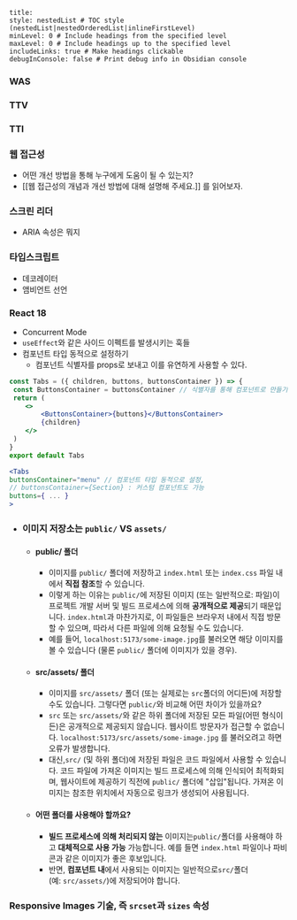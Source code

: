 ```table-of-contents
title: 
style: nestedList # TOC style (nestedList|nestedOrderedList|inlineFirstLevel)
minLevel: 0 # Include headings from the specified level
maxLevel: 0 # Include headings up to the specified level
includeLinks: true # Make headings clickable
debugInConsole: false # Print debug info in Obsidian console
```
### WAS

### TTV

### TTI

### 웹 접근성
- 어떤 개선 방법을 통해 누구에게 도움이 될 수 있는지?
- [[웹 접근성의 개념과 개선 방법에 대해 설명해 주세요.]] 를 읽어보자.
### 스크린 리더
- ARIA 속성은 뭐지

### 타입스크립트
- 데코레이터
- 앰비언트 선언

### React 18
- Concurrent Mode
- `useEffect`와 같은 사이드 이펙트를 발생시키는 훅들
- 컴포넌트 타입 동적으로 설정하기
	- 컴포넌트 식별자를 props로 보내고 이를 유연하게 사용할 수 있다.
```jsx
const Tabs = ({ children, buttons, buttonsContainer }) => {
 const ButtonsContainer = buttonsContainer // 식별자를 통해 컴포넌트로 만들기
 return (
	<>
		<ButtonsContainer>{buttons}</ButtonsContainer>
		{children}
	</>
 )
}
export default Tabs

<Tabs
buttonsContainer="menu" // 컴포넌트 타입 동적으로 설정, 
// buttonsContainer={Section} : 커스텀 컴포넌트도 가능
buttons={ ... }
>
```

- ### 이미지 저장소는 `public/` VS `assets/`
	- #### public/ 폴더
		- 이미지를 `public/` 폴더에 저장하고 `index.html` 또는 `index.css` 파일 내에서 **직접 참조**할 수 있습니다.
		- 이렇게 하는 이유는 `public/`에 저장된 이미지 (또는 일반적으로: 파일)이 프로젝트 개발 서버 및 빌드 프로세스에 의해 **공개적으로 제공**되기 때문입니다. `index.html`과 마찬가지로, 이 파일들은 브라우저 내에서 직접 방문할 수 있으며, 따라서 다른 파일에 의해 요청될 수도 있습니다.
		- 예를 들어, `localhost:5173/some-image.jpg`를 불러오면 해당 이미지를 볼 수 있습니다 (물론 `public/` 폴더에 이미지가 있을 경우).
	- #### src/assets/ 폴더
		- 이미지를 `src/assets/` 폴더 (또는 실제로는 `src`폴더의 어디든)에 저장할 수도 있습니다.
		  그렇다면 `public/`와 비교해 어떤 차이가 있을까요?
		- `src` 또는 `src/assets/`와 같은 하위 폴더에 저장된 모든 파일(어떤 형식이든)은 공개적으로 제공되지 않습니다. 웹사이트 방문자가 접근할 수 없습니다. `localhost:5173/src/assets/some-image.jpg` 를 불러오려고 하면 오류가 발생합니다.
		- 대신,`src/` (및 하위 폴더)에 저장된 파일은 코드 파일에서 사용할 수 있습니다. 코드 파일에 가져온 이미지는 빌드 프로세스에 의해 인식되어 최적화되며, 웹사이트에 제공하기 직전에 `public/` 폴더에 "삽입"됩니다. 가져온 이미지는 참조한 위치에서 자동으로 링크가 생성되어 사용됩니다.
	- #### 어떤 폴더를 사용해야 할까요?
		- **빌드 프로세스에 의해 처리되지 않는** 이미지는`public/`폴더를 사용해야 하고 **대체적으로 사용 가능** 가능합니다. 예를 들면 `index.html` 파일이나 파비콘과 같은 이미지가 좋은 후보입니다.
		- 반면, **컴포넌트 내**에서 사용되는 이미지는 일반적으로`src/`폴더(예: `src/assets/`)에 저장되어야 합니다.

### Responsive Images 기술, 즉 `srcset`과 `sizes` 속성